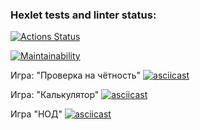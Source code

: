 ### Hexlet tests and linter status:
[![Actions Status](https://github.com/artem-tazhitdinov/frontend-project-lvl1/workflows/hexlet-check/badge.svg)](https://github.com/artem-tazhitdinov/frontend-project-lvl1/actions)

[![Maintainability](https://api.codeclimate.com/v1/badges/a99a88d28ad37a79dbf6/maintainability)](https://codeclimate.com/github/codeclimate/codeclimate/maintainability)

Игра: "Проверка на чётность"
[![asciicast](https://asciinema.org/a/awbcvVVL001oWuh4zojG0zyMP.svg)](https://asciinema.org/a/awbcvVVL001oWuh4zojG0zyMP)

Игра: "Калькулятор"
[![asciicast](https://asciinema.org/a/ODyJuHsQYUxZq91hlmnnVG5Sv.svg)](https://asciinema.org/a/ODyJuHsQYUxZq91hlmnnVG5Sv)

Игра "НОД"
[![asciicast](https://asciinema.org/a/ODyJuHsQYUxZq91hlmnnVG5Sv.svg)](https://asciinema.org/a/ODyJuHsQYUxZq91hlmnnVG5Sv)
